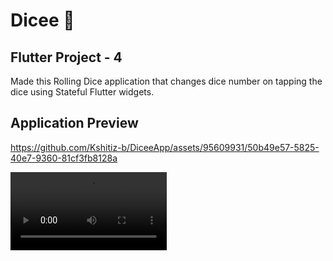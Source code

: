 # Dicee 🎲

## Flutter Project - 4

Made this Rolling Dice application that changes dice number on tapping the dice using Stateful Flutter widgets.


## Application Preview


https://github.com/Kshitiz-b/DiceeApp/assets/95609931/50b49e57-5825-40e7-9360-81cf3fb8128a

<video controls width="250">
    <source src="https://github.com/Kshitiz-b/DiceeApp/assets/95609931/50b49e57-5825-40e7-9360-81cf3fb8128a.mp4" type="video/mp4">
    Sorry, your browser doesn't support embedded videos.
</video>
